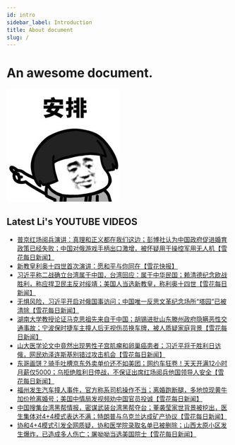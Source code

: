 ```yaml
---
id: intro
sidebar_label: Introduction
title: About document
slug: /
---
```


# An awesome document.

[![](/img/qianduan-b6d3ccb4-bd13-447e-b88d-f0016b57da49.png)](./分享/好玩的网站、工具)

## Latest Li's YOUTUBE VIDEOS
<!-- YOUTUBE:START -->
- [普京红场阅兵演讲：真理和正义都在我们这边；彭博社认为中国政府促进婚育政策已经失败；中国对俄游戏手柄出口激增，被怀疑用于操控军用无人机【雪花每日新闻】](https://www.youtube.com/watch?v=lv3vmtwulHY)
- [新教皇利奥十四世首次演讲：愿和平与你同在【雪花快报】](https://www.youtube.com/watch?v=-MJqhbph0bQ)
- [习近平称二战确立台湾属于中国，台湾回应：属于中华民国；赖清德纪念欧战胜利，称应捍卫民主反对绥靖；美国人当选新教皇，称利奥十四世【雪花每日新闻】](https://www.youtube.com/watch?v=7OAFSN6uYKA)
- [无惧风险，习近平开启对俄国事访问；中国唯一反思文革纪念场所“塔园”已被清除【雪花每日新闻】](https://www.youtube.com/watch?v=2iUB-bsdrfw)
- [湖南大学教授论证马克思祖先来自于中国；胡锡进批山东滕州政府隐瞒恶性交通事故；宁波保时捷车主撞人后无视伤员换车牌，被人质疑家庭背景【雪花每日新闻】](https://www.youtube.com/watch?v=-k9hsQNbl-k)
- [山大医学论文中竟然出现男性子宫肌瘤和卵巢癌患者；习近平将于胜利日访俄，网民劝泽连斯基别错过攻击机会【雪花每日新闻】](https://www.youtube.com/watch?v=7cJZAMouESg)
- [东哥画饼？骑手吐槽京东外卖单价还不如美团；网约车狂卷！天天开满12小时月薪仅5000；乌拒绝胜利日停战，不保证出席红场阅兵他国领导人安全【雪花每日新闻】](https://www.youtube.com/watch?v=rW1WMJ_TiRA)
- [福州发生汽车撞人事件，官方称系司机操作不当；离婚跑断腿，多地惊现黄牛加价抢离婚号；美国中情局发视频劝中国官员投诚【雪花每日新闻】](https://www.youtube.com/watch?v=p9OJzHeWXts)
- [中国搜集台湾黑帮情报，密谋武装台湾黑帮夺台；董袭莹家世背景被挖出，医生集体对4+4模式表达不满；特朗普与乌克兰达成矿产协议【雪花每日新闻】](https://www.youtube.com/watch?v=A1aShLYbW6k)
- [协和4+4模式引发全网质疑，协和医学院录取名单已被删除；山西太原小区发生爆炸，已造成多人伤亡；屠呦呦当选美国院士【雪花每日新闻】](https://www.youtube.com/watch?v=PT3edbH54Wk)
<!-- YOUTUBE:END -->